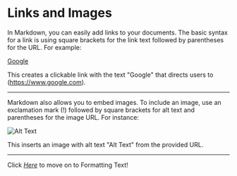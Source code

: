 # Links and Images

In Markdown, you can easily add links to your documents. The basic syntax for a link is using square brackets for the link text followed by parentheses for the URL. For example:

[Google](https://www.google.com)

This creates a clickable link with the text "Google" that directs users to (https://www.google.com).

---

Markdown also allows you to embed images. To include an image, use an exclamation mark (!) followed by square brackets for alt text and parentheses for the image URL. For instance:

![Alt Text](https://github.com/Av0cad0T0ast/Markdown-Basics/assets/112451921/229eae8b-57a2-48f3-a355-25e0dae86d5a)

This inserts an image with alt text "Alt Text" from the provided URL.

---

Click _[Here](formattingtext.md)_ to move on to Formatting Text!
